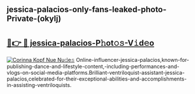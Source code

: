 ## jessica-palacios-only-fans​-leaked-photo​-Private-(okylj)


# <h2><a href="https://mediaupload.pro?title=jessica-palacios&ref=git">🔗👉 🔴 jessica-palacios-P𝚑ot𝚘𝚜-V𝚒d𝚎o</a></h2>

[![Corinna Kopf Nue Nu𝚍e𝚜](https://i.imgur.com/0qMVB7G.gif)](https://mediaupload.pro?title=jessica-palacios&ref=git)
Online-influencer-jessica-palacios,known-for-publishing-dance-and-lifestyle-content,-including-performances-and-vlogs-on-social-media-platforms.Brilliant-ventriloquist-assistant-jessica-palacios,celebrated-for-their-exceptional-abilities-and-accomplishments-in-assisting-ventriloquists.  